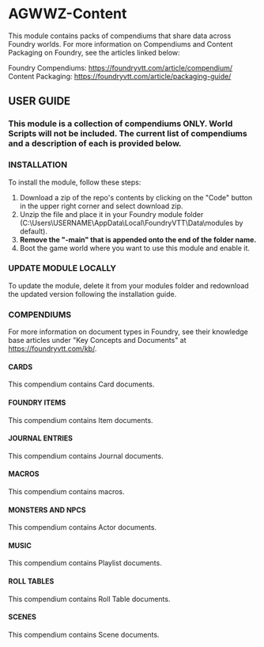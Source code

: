 # AGWWZ-Content

This module contains packs of compendiums that share data across Foundry worlds. For more information on Compendiums and Content Packaging on Foundry, see the
articles linked below:

Foundry Compendiums: https://foundryvtt.com/article/compendium/
Content Packaging: https://foundryvtt.com/article/packaging-guide/

## USER GUIDE
### This module is a collection of compendiums ONLY. World Scripts will not be included. The current list of compendiums and a description of each is provided below.

### INSTALLATION
To install the module, follow these steps:
1. Download a zip of the repo's contents by clicking on the "Code" button in the upper right corner and select download zip. 
2. Unzip the file and place it in your Foundry module folder (C:\Users\USERNAME\AppData\Local\FoundryVTT\Data\modules by default). 
3. **Remove the "-main" that is appended onto the end of the folder name.** 
4. Boot the game world where you want to use this module and enable it.

### UPDATE MODULE LOCALLY
To update the module, delete it from your modules folder and redownload the updated version following the installation guide.

### COMPENDIUMS
For more information on document types in Foundry, see their knowledge base articles under "Key Concepts and Documents" at https://foundryvtt.com/kb/.
#### CARDS
This compendium contains Card documents.
#### FOUNDRY ITEMS
This compendium contains Item documents.
#### JOURNAL ENTRIES
This compendium contains Journal documents.
#### MACROS
This compendium contains macros.
#### MONSTERS AND NPCS
This compendium contains Actor documents.
#### MUSIC
This compendium contains Playlist documents.
#### ROLL TABLES
This compendium contains Roll Table documents.
#### SCENES
This compendium contains Scene documents.

